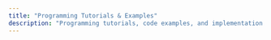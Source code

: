 ```yaml
---
title: "Programming Tutorials & Examples"
description: "Programming tutorials, code examples, and implementation guides for various languages and platforms"
---
```

